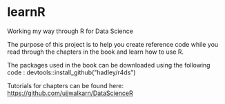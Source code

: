 # learnR
Working my way through R for Data Science

The purpose of this project is to help you create reference code while you read through the chapters in the book and learn how to use R.

The packages used in the book can be downloaded using the following code : devtools::install_github("hadley/r4ds")

Tutorials for chapters can be found here: https://github.com/ujjwalkarn/DataScienceR